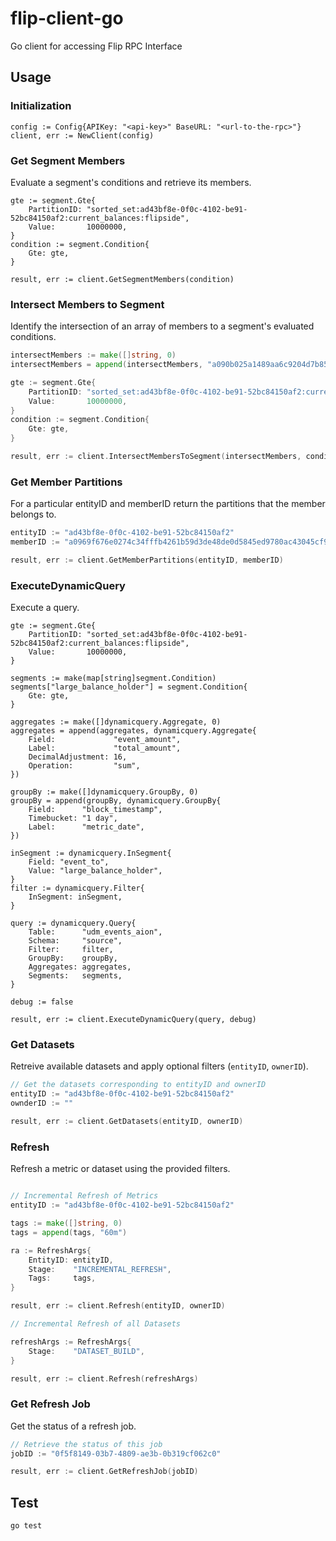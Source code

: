 # flip-client-go

Go client for accessing Flip RPC Interface

## Usage

### Initialization

```golang
config := Config{APIKey: "<api-key>" BaseURL: "<url-to-the-rpc>"}
client, err := NewClient(config)
```

### Get Segment Members

Evaluate a segment's conditions and retrieve its members.

```golang
gte := segment.Gte{
    PartitionID: "sorted_set:ad43bf8e-0f0c-4102-be91-52bc84150af2:current_balances:flipside",
    Value:       10000000,
}
condition := segment.Condition{
    Gte: gte,
}

result, err := client.GetSegmentMembers(condition)
```

### Intersect Members to Segment

Identify the intersection of an array of members to a segment's evaluated conditions.

```go
intersectMembers := make([]string, 0)
intersectMembers = append(intersectMembers, "a090b025a1489aa6c9204d7b85ac77d51b814402d5cbdec27335575bb46e4f20")

gte := segment.Gte{
    PartitionID: "sorted_set:ad43bf8e-0f0c-4102-be91-52bc84150af2:current_balances:flipside",
    Value:       10000000,
}
condition := segment.Condition{
    Gte: gte,
}

result, err := client.IntersectMembersToSegment(intersectMembers, condition)
```

### Get Member Partitions

For a particular entityID and memberID return the partitions that the member belongs to.

```go
entityID := "ad43bf8e-0f0c-4102-be91-52bc84150af2"
memberID := "a0969f676e0274c34fffb4261b59d3de48de0d5845ed9780ac43045cf954ed81"

result, err := client.GetMemberPartitions(entityID, memberID)
```

### ExecuteDynamicQuery

Execute a query.

```golang
gte := segment.Gte{
    PartitionID: "sorted_set:ad43bf8e-0f0c-4102-be91-52bc84150af2:current_balances:flipside",
    Value:       10000000,
}

segments := make(map[string]segment.Condition)
segments["large_balance_holder"] = segment.Condition{
    Gte: gte,
}

aggregates := make([]dynamicquery.Aggregate, 0)
aggregates = append(aggregates, dynamicquery.Aggregate{
    Field:             "event_amount",
    Label:             "total_amount",
    DecimalAdjustment: 16,
    Operation:         "sum",
})

groupBy := make([]dynamicquery.GroupBy, 0)
groupBy = append(groupBy, dynamicquery.GroupBy{
    Field:      "block_timestamp",
    Timebucket: "1 day",
    Label:      "metric_date",
})

inSegment := dynamicquery.InSegment{
    Field: "event_to",
    Value: "large_balance_holder",
}
filter := dynamicquery.Filter{
    InSegment: inSegment,
}

query := dynamicquery.Query{
    Table:      "udm_events_aion",
    Schema:     "source",
    Filter:     filter,
    GroupBy:    groupBy,
    Aggregates: aggregates,
    Segments:   segments,
}

debug := false

result, err := client.ExecuteDynamicQuery(query, debug)

```

### Get Datasets

Retreive available datasets and apply optional filters (`entityID`, `ownerID`).

```go
// Get the datasets corresponding to entityID and ownerID
entityID := "ad43bf8e-0f0c-4102-be91-52bc84150af2"
ownderID := ""

result, err := client.GetDatasets(entityID, ownerID)
```

### Refresh

Refresh a metric or dataset using the provided filters.

```go

// Incremental Refresh of Metrics
entityID := "ad43bf8e-0f0c-4102-be91-52bc84150af2"

tags := make([]string, 0)
tags = append(tags, "60m")

ra := RefreshArgs{
    EntityID: entityID,
    Stage:    "INCREMENTAL_REFRESH",
    Tags:     tags,
}

result, err := client.Refresh(entityID, ownerID)

// Incremental Refresh of all Datasets

refreshArgs := RefreshArgs{
    Stage:    "DATASET_BUILD",
}

result, err := client.Refresh(refreshArgs)
```

### Get Refresh Job

Get the status of a refresh job.

```go
// Retrieve the status of this job
jobID := "0f5f8149-03b7-4809-ae3b-0b319cf062c0"

result, err := client.GetRefreshJob(jobID)
```

## Test

```bash
go test
```
